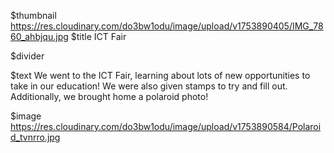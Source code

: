 $thumbnail https://res.cloudinary.com/do3bw1odu/image/upload/v1753890405/IMG_7860_ahbjqu.jpg
$title ICT Fair

$divider

$text We went to the ICT Fair, learning about lots of new opportunities to take in our education! We were also given stamps to try and fill out. Additionally, we brought home a polaroid photo!

$image https://res.cloudinary.com/do3bw1odu/image/upload/v1753890584/Polaroid_tvnrro.jpg
